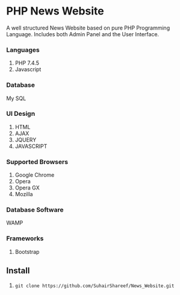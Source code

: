 # PHP News Website

A well structured News Website based on pure PHP Programming Language. Includes both Admin Panel and the User Interface.

### Languages
1. PHP 7.4.5
2. Javascript

### Database
My SQL

### UI Design
1. HTML
2. AJAX
3. JQUERY
4. JAVASCRIPT

### Supported Browsers
1. Google Chrome
2. Opera
3. Opera GX
4. Mozilla

### Database Software
WAMP

### Frameworks
1. Bootstrap

## Install
01. `git clone https://github.com/SuhairShareef/News_Website.git`
